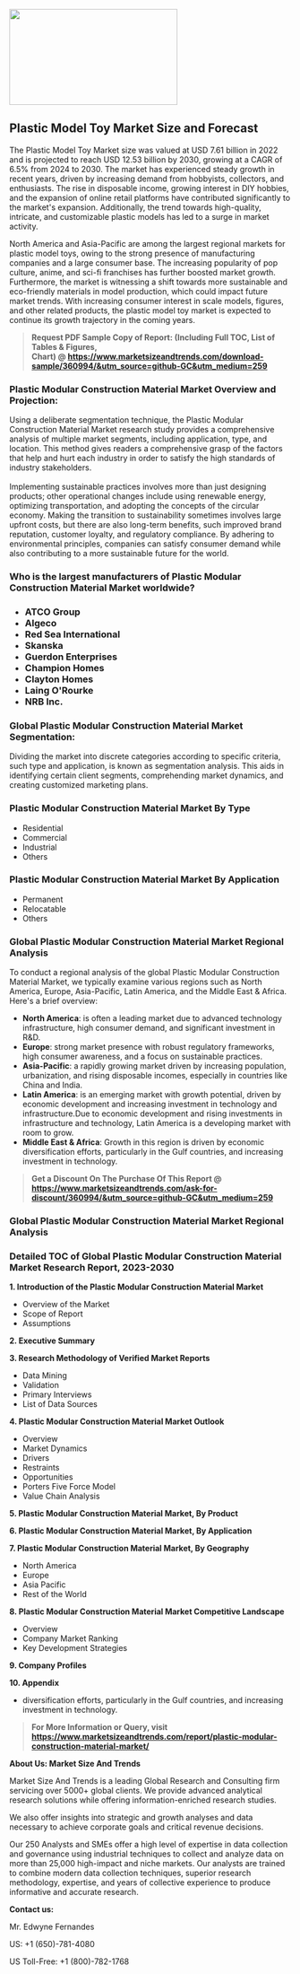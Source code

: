 <p><img class="alignnone size-medium wp-image-20088" src="https://ffe5etoiles.com/wp-content/uploads/2024/12/MST1-300x171.png" alt="" width="300" height="171" /></p><h2>Plastic Model Toy Market Size and Forecast</h2><p>The Plastic Model Toy Market size was valued at USD 7.61 billion in 2022 and is projected to reach USD 12.53 billion by 2030, growing at a CAGR of 6.5% from 2024 to 2030. The market has experienced steady growth in recent years, driven by increasing demand from hobbyists, collectors, and enthusiasts. The rise in disposable income, growing interest in DIY hobbies, and the expansion of online retail platforms have contributed significantly to the market's expansion. Additionally, the trend towards high-quality, intricate, and customizable plastic models has led to a surge in market activity.</p><p>North America and Asia-Pacific are among the largest regional markets for plastic model toys, owing to the strong presence of manufacturing companies and a large consumer base. The increasing popularity of pop culture, anime, and sci-fi franchises has further boosted market growth. Furthermore, the market is witnessing a shift towards more sustainable and eco-friendly materials in model production, which could impact future market trends. With increasing consumer interest in scale models, figures, and other related products, the plastic model toy market is expected to continue its growth trajectory in the coming years.</p></p><blockquote id="" class=""><strong>Request PDF Sample Copy of Report: (Including Full TOC, List of Tables &amp; Figures, Chart)&nbsp;@&nbsp;<strong><a href="https://www.marketsizeandtrends.com/download-sample/360994/&utm_source=github-GC&utm_medium=259" target="_blank">https://www.marketsizeandtrends.com/download-sample/360994/&utm_source=github-GC&utm_medium=259</a></strong></strong></blockquote><h3 id="" class="">Plastic Modular Construction Material Market&nbsp;Overview and Projection:</h3><p id="" class="">Using a deliberate segmentation technique, the Plastic Modular Construction Material Market research study provides a comprehensive analysis of multiple market segments, including application, type, and location. This method gives readers a comprehensive grasp of the factors that help and hurt each industry in order to satisfy the high standards of industry stakeholders. <br /> <br />Implementing sustainable practices involves more than just designing products; other operational changes include using renewable energy, optimizing transportation, and adopting the concepts of the circular economy. Making the transition to sustainability sometimes involves large upfront costs, but there are also long-term benefits, such improved brand reputation, customer loyalty, and regulatory compliance. By adhering to environmental principles, companies can satisfy consumer demand while also contributing to a more sustainable future for the world.</p><h3 id="" class="">Who is the largest manufacturers of&nbsp;Plastic Modular Construction Material Market worldwide?</h3><h3 class=""><p><ul><li>ATCO Group </li><li> Algeco </li><li> Red Sea International </li><li> Skanska </li><li> Guerdon Enterprises </li><li> Champion Homes </li><li> Clayton Homes </li><li> Laing O'Rourke </li><li> NRB Inc.</li></ul></p></h3><h3 id="" class="">Global&nbsp;Plastic Modular Construction Material Market Segmentation:</h3><p id="" class="">Dividing the market into discrete categories according to specific criteria, such type and application, is known as segmentation analysis. This aids in identifying certain client segments, comprehending market dynamics, and creating customized marketing plans.</p><h3 id="" class="">Plastic Modular Construction Material Market&nbsp;By Type</h3><p><p><ul><li>Residential</li><li> Commercial</li><li> Industrial</li><li> Others</p></li></ul></p></p><h3 id="" class="">Plastic Modular Construction Material Market&nbsp;By Application</h3><p class=""><p><ul><li>Permanent</li><li> Relocatable</li><li> Others</li></ul></p></p><h3 id="" class="">Global Plastic Modular Construction Material Market Regional Analysis</h3><p id="" class="">To conduct a regional analysis of the global Plastic Modular Construction Material Market, we typically examine various regions such as North America, Europe, Asia-Pacific, Latin America, and the Middle East &amp; Africa. Here's a brief overview:</p><ul><li><strong>North America</strong>: is often a leading market due to advanced technology infrastructure, high consumer demand, and significant investment in R&amp;D.</li><li><strong>Europe</strong>: strong market presence with robust regulatory frameworks, high consumer awareness, and a focus on sustainable practices.</li><li><strong>Asia-Pacific</strong>: a rapidly growing market driven by increasing population, urbanization, and rising disposable incomes, especially in countries like China and India.</li><li><strong>Latin America</strong>: is an emerging market with growth potential, driven by economic development and increasing investment in technology and infrastructure.Due to economic development and rising investments in infrastructure and technology, Latin America is a developing market with room to grow.</li><li><strong>Middle East &amp; Africa</strong>: Growth in this region is driven by economic diversification efforts, particularly in the Gulf countries, and increasing investment in technology.</li></ul><blockquote id="" class=""><strong>Get a Discount On The Purchase Of This Report @ <strong><a href="https://www.marketsizeandtrends.com/ask-for-discount/360994/&utm_source=github-GC&utm_medium=259" target="_blank">https://www.marketsizeandtrends.com/ask-for-discount/360994/&utm_source=github-GC&utm_medium=259</a></strong></strong></blockquote><h3 id="" class="">Global Plastic Modular Construction Material Market Regional Analysis</h3><h3 id="" class="">Detailed TOC of Global Plastic Modular Construction Material Market Research Report, 2023-2030</h3><p id="" class=""><strong>1. Introduction of the Plastic Modular Construction Material Market</strong></p><ul><li>Overview of the Market</li><li>Scope of Report</li><li>Assumptions</li></ul><p id="" class=""><strong>2. Executive Summary</strong></p><p id="" class=""><strong>3. Research Methodology of Verified Market Reports</strong></p><ul><li>Data Mining</li><li>Validation</li><li>Primary Interviews</li><li>List of Data Sources</li></ul><p id="" class=""><strong>4. Plastic Modular Construction Material Market Outlook</strong></p><ul><li>Overview</li><li>Market Dynamics</li><li>Drivers</li><li>Restraints</li><li>Opportunities</li><li>Porters Five Force Model</li><li>Value Chain Analysis</li></ul><p id="" class=""><strong>5. Plastic Modular Construction Material Market, By Product</strong></p><p id="" class=""><strong>6. Plastic Modular Construction Material Market, By Application</strong></p><p id="" class=""><strong>7. Plastic Modular Construction Material Market, By Geography</strong></p><ul><li>North America</li><li>Europe</li><li>Asia Pacific</li><li>Rest of the World</li></ul><p id="" class=""><strong>8. Plastic Modular Construction Material Market Competitive Landscape</strong></p><ul><li>Overview</li><li>Company Market Ranking</li><li>Key Development Strategies</li></ul><p id="" class=""><strong>9. Company Profiles</strong></p><p id="" class=""><strong>10. Appendix</strong></p><ul><li>diversification efforts, particularly in the Gulf countries, and increasing investment in technology.</li></ul><blockquote id="" class=""><strong>For More Information or Query, visit <strong><strong><a href="https://www.marketsizeandtrends.com/report/plastic-modular-construction-material-market/" target="_blank">https://www.marketsizeandtrends.com/report/plastic-modular-construction-material-market/</a></strong></strong></strong></blockquote><p id="" class=""><strong>About Us: Market Size And Trends</strong></p><p id="" class="">Market Size And Trends is a leading Global Research and Consulting firm servicing over 5000+ global clients. We provide advanced analytical research solutions while offering information-enriched research studies.</p><p id="" class="">We also offer insights into strategic and growth analyses and data necessary to achieve corporate goals and critical revenue decisions.</p><p id="" class="">Our 250 Analysts and SMEs offer a high level of expertise in data collection and governance using industrial techniques to collect and analyze data on more than 25,000 high-impact and niche markets. Our analysts are trained to combine modern data collection techniques, superior research methodology, expertise, and years of collective experience to produce informative and accurate research.</p><p id="" class=""><strong>Contact us:</strong></p><p id="" class="">Mr. Edwyne Fernandes</p><p id="" class="">US: +1 (650)-781-4080</p><p id="" class="">US Toll-Free: +1 (800)-782-1768</p>

